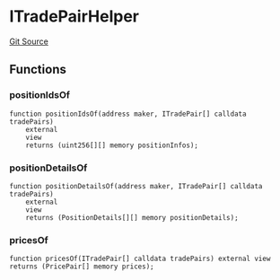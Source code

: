 # ITradePairHelper
[Git Source](https://github.com/solidant/unlimited-contracts/blob/06933827b140eb30ab8723aa85a9cdce2333525a/src/interfaces/ITradePairHelper.sol)


## Functions
### positionIdsOf


```solidity
function positionIdsOf(address maker, ITradePair[] calldata tradePairs)
    external
    view
    returns (uint256[][] memory positionInfos);
```

### positionDetailsOf


```solidity
function positionDetailsOf(address maker, ITradePair[] calldata tradePairs)
    external
    view
    returns (PositionDetails[][] memory positionDetails);
```

### pricesOf


```solidity
function pricesOf(ITradePair[] calldata tradePairs) external view returns (PricePair[] memory prices);
```

